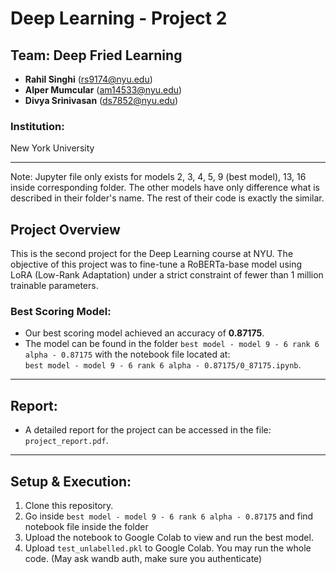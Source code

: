 # Deep Learning - Project 2

## Team: Deep Fried Learning
- **Rahil Singhi** (rs9174@nyu.edu)  
- **Alper Mumcular** (am14533@nyu.edu)  
- **Divya Srinivasan** (ds7852@nyu.edu)  

### Institution:  
New York University

---
Note: Jupyter file only exists for models 2, 3, 4, 5, 9 (best model), 13, 16 inside corresponding folder. The other models have only difference what is described in their folder's name. The rest of their code is exactly the similar.

## Project Overview

This is the second project for the Deep Learning course at NYU. The objective of this project was to fine-tune a RoBERTa-base model using LoRA (Low-Rank Adaptation) under a strict constraint of fewer than 1 million trainable parameters.

### Best Scoring Model:
- Our best scoring model achieved an accuracy of **0.87175**.
- The model can be found in the folder `best model - model 9 - 6 rank 6 alpha - 0.87175` with the notebook file located at:  
  `best model - model 9 - 6 rank 6 alpha - 0.87175/0_87175.ipynb`.

---

## Report:
- A detailed report for the project can be accessed in the file:  
  `project_report.pdf`.

---

## Setup & Execution:
1. Clone this repository.
2. Go inside `best model - model 9 - 6 rank 6 alpha - 0.87175` and find notebook file inside the folder
3. Upload the notebook to Google Colab to view and run the best model.
4. Upload `test_unlabelled.pkl` to Google Colab. You may run the whole code. (May ask wandb auth, make sure you authenticate)
